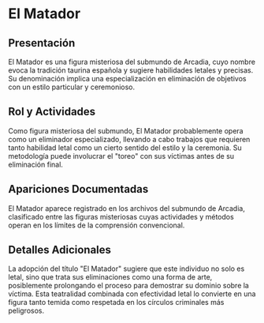 # El Matador

## Presentación
El Matador es una figura misteriosa del submundo de Arcadia, cuyo nombre evoca la tradición taurina española y sugiere habilidades letales y precisas. Su denominación implica una especialización en eliminación de objetivos con un estilo particular y ceremonioso.

## Rol y Actividades
Como figura misteriosa del submundo, El Matador probablemente opera como un eliminador especializado, llevando a cabo trabajos que requieren tanto habilidad letal como un cierto sentido del estilo y la ceremonia. Su metodología puede involucrar el "toreo" con sus víctimas antes de su eliminación final.

## Apariciones Documentadas
El Matador aparece registrado en los archivos del submundo de Arcadia, clasificado entre las figuras misteriosas cuyas actividades y métodos operan en los límites de la comprensión convencional.

## Detalles Adicionales
La adopción del título "El Matador" sugiere que este individuo no solo es letal, sino que trata sus eliminaciones como una forma de arte, posiblemente prolongando el proceso para demostrar su dominio sobre la víctima. Esta teatralidad combinada con efectividad letal lo convierte en una figura tanto temida como respetada en los círculos criminales más peligrosos.